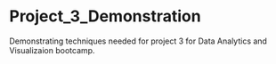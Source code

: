 # Project_3_Demonstration
Demonstrating techniques needed for project 3 for Data Analytics and Visualizaion bootcamp.
